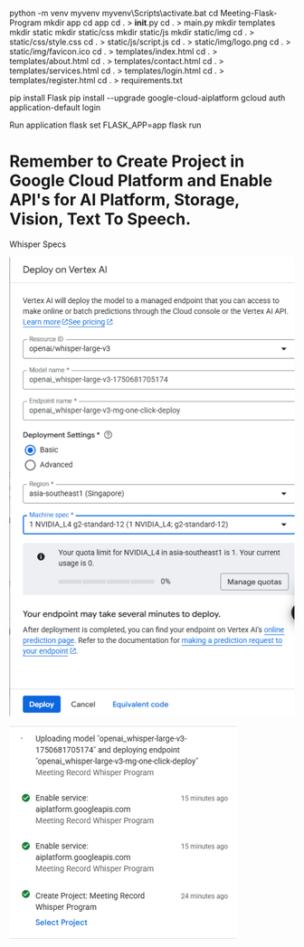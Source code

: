 python -m venv myvenv
myvenv\Scripts\activate.bat
cd Meeting-Flask-Program
mkdir app
cd app
cd . > __init__.py
cd . > main.py
mkdir templates
mkdir static
mkdir static/css
mkdir static/js
mkdir static/img
cd . > static/css/style.css
cd . > static/js/script.js
cd . > static/img/logo.png
cd . > static/img/favicon.ico
cd . > templates/index.html
cd . > templates/about.html
cd . > templates/contact.html
cd . > templates/services.html
cd . > templates/login.html
cd . > templates/register.html
cd . > requirements.txt

pip install Flask
pip install --upgrade google-cloud-aiplatform
gcloud auth application-default login

Run application flask
set FLASK_APP=app
flask run

# Remember to Create Project in Google Cloud Platform and Enable API's for AI Platform, Storage, Vision, Text To Speech.
Whisper Specs 

![alt text](image.png)

![alt text](image-1.png)